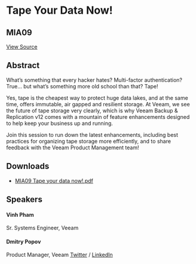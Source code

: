 # Tape Your Data Now!
## MIA09
[View Source](https://connect.veeam.com/flow/veeam/veeamon2023/attendeeportal/page/sessioncatalog/session/1678314161712001bJhQ)

## Abstract
What’s something that every hacker hates? Multi-factor authentication? True… but what’s something more old school than that? Tape!

Yes, tape is the cheapest way to protect huge data lakes, and at the same time, offers immutable, air gapped and resilient storage. At Veeam, we see the future of tape storage very clearly, which is why Veeam Backup & Replication v12 comes with a mountain of feature enhancements designed to help keep your business up and running.

Join this session to run down the latest enhancements, including best practices for organizing tape storage more efficiently, and to share feedback with the Veeam Product Management team! 


## Downloads
- [MIA09 Tape your data now!.pdf](<./files/MIA09 Tape your data now!.pdf>)

## Speakers
#### Vinh Pham
Sr. Systems Engineer, Veeam
#### Dmitry Popov
Product Manager, Veeam
[Twitter](https://twitter.com/angrydok) / [LinkedIn](https://www.linkedin.com/in/popovdima/)